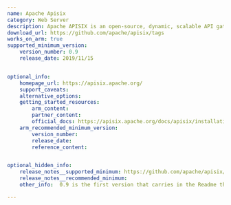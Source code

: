 ```yaml
---
name: Apache Apisix
category: Web Server
description: Apache APISIX is an open-source, dynamic, scalable API gateway that provides rich traffic management features such as load balancing, dynamic upstream, canary release, service mesh, and more.
download_url: https://github.com/apache/apisix/tags
works_on_arm: true
supported_minimum_version: 
    version_number: 0.9
    release_date: 2019/11/15


optional_info:
    homepage_url: https://apisix.apache.org/
    support_caveats:
    alternative_options: 
    getting_started_resources:
        arm_content: 
        partner_content: 
        official_docs: https://apisix.apache.org/docs/apisix/installation-guide/
    arm_recommended_minimum_version:
        version_number:
        release_date:
        reference_content:


optional_hidden_info:
    release_notes__supported_minimum: https://github.com/apache/apisix/blob/v0.9/README.md
    release_notes__recommended_minimum: 
    other_info:  0.9 is the first version that carries in the Readme that APISIX has been installed and tested on ARM64 Ubuntu 18.04. 

---
```

